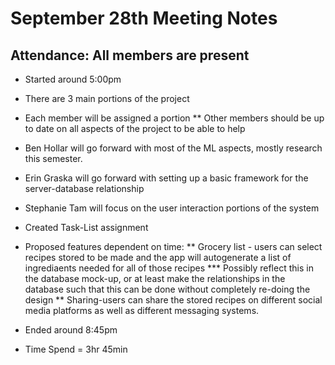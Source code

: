 # September 28th Meeting Notes
## Attendance: All members are present

* Started around 5:00pm

* There are 3 main portions of the project
* Each member will be assigned a portion 
** Other members should be up to date on all aspects of the project to be able to help
* Ben Hollar will go forward with most of the ML aspects, mostly research this semester. 
* Erin Graska will go forward with setting up a basic framework for the server-database relationship
* Stephanie Tam will focus on the user interaction portions of the system
* Created Task-List assignment
* Proposed features dependent on time:
** Grocery list - users can select recipes stored to be made and the app will autogenerate a list of ingrediaents needed for all of those recipes
*** Possibly reflect this in the database mock-up, or at least make the relationships in the database such that this can be done without completely re-doing the design
** Sharing-users can share the stored recipes on different social media platforms as well as different messaging systems. 

* Ended around 8:45pm
* Time Spend = 3hr 45min

